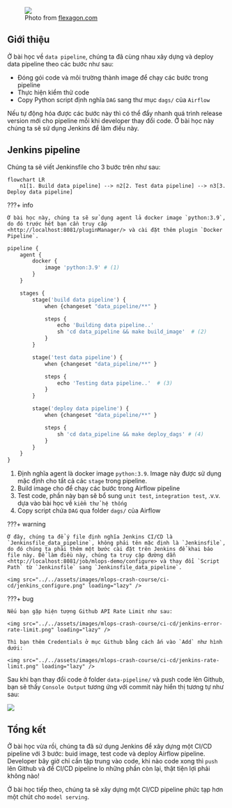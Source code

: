 <figure>
    <img src="../../assets/images/mlops-crash-course/ci-cd/a-world-without-ci.cd-meme.jpg" loading="lazy"/>
    <figcaption>Photo from <a href="https://flexagon.com/blog/why-the-world-needs-ci-cd/">flexagon.com</a></figcaption>
</figure>

## Giới thiệu

Ở bài học về `data pipeline`, chúng ta đã cùng nhau xây dựng và deploy data pipeline theo các bước như sau:

- Đóng gói code và môi trường thành image để chạy các bước trong pipeline
- Thực hiện kiểm thử code
- Copy Python script định nghĩa `DAG` sang thư mục `dags/` của `Airflow`

Nếu tự động hóa được các bước này thì có thể đẩy nhanh quá trình release version mới cho pipeline mỗi khi developer thay đổi code.
Ở bài học này chúng ta sẽ sử dụng Jenkins để làm điều này.

## Jenkins pipeline

Chúng ta sẽ viết Jenkinsfile cho 3 bước trên như sau:

```mermaid
flowchart LR
    n1[1. Build data pipeline] --> n2[2. Test data pipeline] --> n3[3. Deploy data pipeline]
```

???+ info

    Ở bài học này, chúng ta sẽ sử dụng agent lả docker image `python:3.9`, do đó trước hết bạn cần truy câp <http://localhost:8081/pluginManager/> và cài đặt thêm plugin `Docker Pipeline`.

```py title="Jenkinsfile_data_pipeline" linenums="1"
pipeline {
    agent {
        docker {
            image 'python:3.9' # (1)
        }
    }

    stages {
        stage('build data pipeline') {
            when {changeset "data_pipeline/**" }

            steps {
                echo 'Building data pipeline..'
                sh 'cd data_pipeline && make build_image'  # (2)
            }
        }

        stage('test data pipeline') {
            when {changeset "data_pipeline/**" }

            steps {
                echo 'Testing data pipeline..'  # (3)
            }
        }

        stage('deploy data pipeline') {
            when {changeset "data_pipeline/**" }

            steps {
                sh 'cd data_pipeline && make deploy_dags' # (4)
            }
        }
    }
}
```

1. Định nghĩa agent là docker image `python:3.9`. Image này được sử dụng mặc định cho tất cả các `stage` trong pipeline.
2. Build image cho để chạy các bước trong Airflow pipeline
3. Test code, phần này bạn sẽ bổ sung `unit test`, `integration test`, .v.v. dựa vào bài học về `kiểm thử hệ thống`
4. Copy script chứa `DAG` qua folder `dags/` của Airflow

???+ warning

    Ở đây, chúng ta để ý file định nghĩa Jenkins CI/CD là `Jenkinsfile_data_pipeline`, không phải tên mặc định là `Jenkinsfile`, do đó chúng ta phải thêm một bước cài đặt trên Jenkins để khai báo file này. Để làm điều này, chúng ta truy cập đường dẫn <http://localhost:8081/job/mlops-demo/configure> và thay đổi `Script Path` từ `Jenkinsfile` sang `Jenkinsfile_data_pipeline`.

    <img src="../../assets/images/mlops-crash-course/ci-cd/jenkins_configure.png" loading="lazy" />

???+ bug

    Nếu bạn gặp hiện tượng Github API Rate Limit như sau:

    <img src="../../assets/images/mlops-crash-course/ci-cd/jenkins-error-rate-limit.png" loading="lazy" />

    Thì bạn thêm Credentials ở mục Github bằng cách ấn vào `Add` như hình dưới:

    <img src="../../assets/images/mlops-crash-course/ci-cd/jenkins-rate-limit.png" loading="lazy" />

Sau khi bạn thay đổi code ở folder `data-pipeline/` và push code lên Github, bạn sẽ thấy `Console Output` tương ứng với commit này hiển thị tương tự như sau:

<img src="../../assets/images/mlops-crash-course/ci-cd/jenkins-output-data-pipeline.png" loading="lazy" />

## Tổng kết

Ở bài học vừa rồi, chúng ta đã sử dụng Jenkins để xây dựng một CI/CD pipeline với 3 bước: buid image, test code và deploy Airflow pipeline. Developer bây giờ chỉ cần tập trung vào code, khi nào code xong thì `push` lên Github và để CI/CD pipeline lo những phần còn lại, thật tiện lợi phải không nào!

Ở bài học tiếp theo, chúng ta sẽ xây dựng một CI/CD pipeline phức tạp hơn một chút cho `model serving`.
